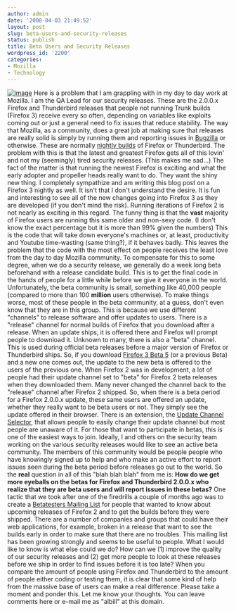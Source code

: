 ```yaml
---
author: admin
date: '2008-04-03 21:49:52'
layout: post
slug: beta-users-and-security-releases
status: publish
title: Beta Users and Security Releases
wordpress_id: '2200'
categories:
- Mozilla
- Technology
---
```


[![image](http://farm3.static.flickr.com/2051/2386015763_e6447a085d_o.png)](http://www.deviantart.com/deviation/77329146/ "Firefox by ~imagijester")
Here is a problem that I am grappling with in my day to day work at
Mozilla. I am the QA Lead for our security releases. These are the
2.0.0.x Firefox and Thunderbird releases that people not running Trunk
builds (Firefox 3) receive every so often, depending on variables like
exploits coming out or just a general need to fix issues that reduce
stability. The way that Mozilla, as a community, does a great job at
making sure that releases are really solid is simply by running them and
reporting issues in [Bugzilla](http://bugzilla.mozilla.org) or
otherwise. These are normally [nightly
builds](http://ftp.mozilla.org/pub/mozilla.org/firefox/nightly/) of
Firefox or Thunderbird. The problem with this is that the latest and
greatest Firefox gets all of this lovin' and not my (seemingly) tired
security releases. (This makes me sad...) The fact of the matter is that
running the newest Firefox is exciting and what the early adopter and
propeller heads really want to do. They want the shiny new thing. I
completely sympathize and am writing this blog post on a Firefox 3
nightly as well. It isn't that I don't understand the desire. It is fun
and interesting to see all of the new changes going into Firefox 3 as
they are developed (if you don't mind the risk). Running iterations of
Firefox 2 is not nearly as exciting in this regard. The funny thing is
that the **vast** majority of Firefox users are running this same older
and non-sexy code. (I don't know the exact percentage but it is more
than 99% given the numbers) This is the code that will take down
everyone's machines or, at least, productivity and Youtube time-wasting
(same thing?), if it behaves badly. This leaves the problem that the
code with the most effect on people receives the least love from the day
to day Mozilla community. To compensate for this to some degree, when we
do a security release, we generally do a week long beta beforehand with
a release candidate build. This is to get the final code in the hands of
people for a little while before we give it everyone in the world.
Unfortunately, the beta community is small, something like 40,000 people
(compared to more than 100 **million** users otherwise). To make things
worse, most of these people in the beta community, at a guess, don't
even know that they are in this group. This is because we use different
"channels" to release software and offer updates to users. There is a
"release" channel for normal builds of Firefox that you download after a
release. When an update ships, it is offered there and Firefox will
prompt people to download it. Unknown to many, there is also a "beta"
channel. This is used during official beta releases before a major
version of Firefox or Thunderbird ships. So, if you download [Firefox 3
Beta 5](http://www.mozilla.com/en-US/firefox/all-beta.html) (or a
previous Beta) and a new one comes out, the update to the new beta is
offered to the users of the previous one. When Firefox 2 was in
development, a lot of people had their update channel set to "beta" for
Firefox 2 beta releases when they downloaded them. Many never changed
the channel back to the "release" channel after Firefox 2 shipped. So,
when there is a beta period for a Firefox 2.0.0.x update, these same
users are offered an update, whether they really want to be beta users
or not. They simply see the update offered in their browser. There is an
extension, the [Update Channel
Selector](https://addons.mozilla.org/en-US/firefox/addon/6263), that
allows people to easily change their update channel but most people are
unaware of it. For those that want to participate in betas, this is one
of the easiest ways to join. Ideally, I and others on the security team
working on the various security releases would like to see an active
beta community. The members of this community would be people people who
have knowingly signed up to help and who make an active effort to report
issues seen during the beta period before releases go out to the world.
So the **real** question in all of this "blah blah blah" from me is:
**How do we get more eyeballs on the betas for Firefox and Thunderbird
2.0.0.x who realize that they are beta users and will report issues in
these betas?** One tactic that we took after one of the firedrills a
couple of months ago was to create a [Betatesters Mailing
List](http://wiki.mozilla.org/QA/Community/Betatesters_Mailing_List) for
people that wanted to know about upcoming releases of Firefox 2 and to
get the builds before they were shipped. There are a number of companies
and groups that could have their web applications, for example, broken
in a release that want to see the builds early in order to make sure
that there are no troubles. This mailing list has been growing strongly
and seems to be useful to people. What I would like to know is what else
could we do? How can we (1) improve the quality of our security releases
and (2) get more people to look at these releases before we ship in
order to find issues before it is too late? When you compare the amount
of people using Firefox and Thunderbird to the amount of people either
coding or testing them, it is clear that some kind of help from the
massive base of users can make a real difference. Please take a moment
and ponder this. Let me know your thoughts. You can leave comments here
or e-mail me as "albill" at this domain.
